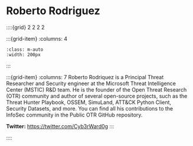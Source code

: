 # Roberto Rodriguez

::::{grid} 2 2 2 2

:::{grid-item}
:columns: 4

```{image} ../images/collaborators/Roberto-Rodriguez.png
:class: m-auto
:width: 200px
```

:::

:::{grid-item}
:columns: 7
Roberto Rodriquez is a Principal Threat Researcher and Security engineer at the Microsoft Threat Intelligence Center (MSTIC) R&D team. He is the founder of the Open Threat Research (OTR) community and author of several open-source projects, such as the Threat Hunter Playbook, OSSEM, SimuLand, ATT&CK Python Client, Security Datasets, and more. You can find all his contributions to the InfoSec community in the Public OTR GitHub repository.

**Twitter:** https://twitter.com/Cyb3rWard0g
:::

::::
